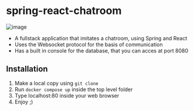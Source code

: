 # spring-react-chatroom
![image](https://github.com/gtamaaas/spring-react-chatroom/assets/113902867/d829fd79-3959-4ac9-9dff-367af06da56c)
- A fullstack application that imitates a chatroom, using Spring and React
- Uses the Websocket protocol for the basis of communication
- Has a built in console for the database, that you can acces at port 8080
## Installation
1. Make a local copy using `git clone`
2. Run `docker compose up` inside the top level folder
3. Type localhost:80 inside your web browser
4. Enjoy ;)
